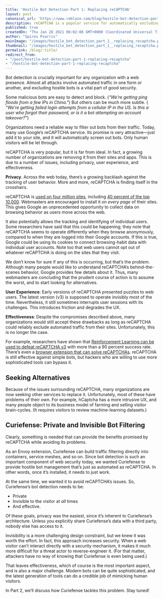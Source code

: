 ```yaml
---
title: 'Hostile Bot Detection Part 1: Replacing reCAPTCHA'
layout: post
canonical_url: 'https://www.reblaze.com/blog/hostile-bot-detection-part-1-replacing-recaptcha/'
description: reCAPTCHA is a popular service for automatically excluding bots, but there is a growing dissatisfaction over its UX, effectiveness, and potential lack of privacy. For organizations seeking an alternative, what is available to replace it?
published: true
createdOn: "Thu Jan 28 2021 06:02:08 GMT+0000 (Coordinated Universal Time)"
author: "Spiros Psarris"
mainImage: "/images/hostile_bot_detection_part_1__replacing_recaptcha.png"
thumbnail: "/images/hostile_bot_detection_part_1__replacing_recaptcha.png"
permalink: /blog/:title/
redirect_from:
- "/post/hostile-bot-detection-part-1-replacing-recaptcha"
- "/hostile-bot-detection-part-1-replacing-recaptcha"
---
```


<p>Bot detection is crucially important for any organization with a web presence. Almost all attacks involve automated traffic in one form or another, and excluding hostile bots is a vital part of good security.</p>
<p>
    Some malicious bots are easy to detect and block. (<em>“We’re getting ping floods from a few IPs in China.”</em>) But others can be much more subtle. (
    <em>“We’re getting failed login attempts from a cellular IP in the US. Is this a user who forgot their password, or is it a bot attempting an account takeover?”</em>)
</p>
<p>
    Organizations need a reliable way to filter out bots from their traffic. Today, many use Google’s reCAPTCHA service. Its promise is very attractive—just add it to your site, and it will automatically screen out bots. Only human visitors
    will be let through.
</p>
<p>reCAPTCHA is very popular, but it is far from ideal. In fact, a growing number of organizations are removing it from their sites and apps. This is due to a number of issues, including privacy, user experience, and effectiveness.</p>
<p><strong>Privacy</strong>. Across the web today, there’s a growing backlash against the tracking of user behavior. More and more, reCAPTCHA is finding itself in the crosshairs.&nbsp;</p>
<p>
    reCAPTCHA is <a href="https://www.google.com/recaptcha/about/" target="_blank">used on four million sites</a>, including <a href="https://trends.builtwith.com/widgets/reCAPTCHA" target="_blank">40 percent of the top 10,000</a>.
    Webmasters are encouraged to install it on <em>every page</em> of their sites. This gives Google an unprecedented opportunity to collect data on browsing behavior as users move across the web.&nbsp;
</p>
<p>
    It also potentially allows the tracking and identifying of individual users. Some researchers have said that this could be happening; they note that reCAPTCHA seems to operate differently when they browse anonymously, compared to when
    they are logged into their Google accounts. If this is true, Google could be using its cookies to connect browsing-habit data with individual user accounts. Note too that web users cannot opt out of whatever reCAPTCHA is doing on the
    sites that they visit.
</p>
<p>
    We don’t know for sure if any of this is occurring, but that’s the problem. Although many people would like to understand reCAPTCHA’s behind-the-scenes behavior, Google provides few details about it. Thus, many webmasters are concluding
    that the prudent course of action is to assume the worst, and to start looking for alternatives.
</p>
<p>
    <strong>User Experience</strong>: Early versions of reCAPTCHA presented puzzles to web users. The latest version (v3) is supposed to operate invisibly most of the time. Nevertheless, it still sometimes interrupts user sessions with its
    challenges. This introduces friction and degrades the UX.
</p>
<p>
    <strong>Effectiveness</strong>: Despite the compromises described above, many organizations would still accept these drawbacks as long as reCAPTCHA could reliably exclude automated traffic from their sites. Unfortunately, this is no
    longer the case.&nbsp;
</p>
<p>
    For example, researchers have shown that <a href="https://ui.adsabs.harvard.edu/abs/2019arXiv190301003A/abstract" target="_blank">Reinforcement Learning can be used to defeat reCAPTCHA v3</a> with more than a 90 percent success rate.
    There’s even a <a href="https://github.com/dessant/buster" target="_blank">browser extension that can solve reCAPTCHAs</a>. reCAPTCHA is still effective against simple bots, but hackers who are willing to use more sophisticated tools
    can bypass it.
</p>
<h2>Seeking Alternatives</h2>
<p>
    Because of the issues surrounding reCAPTCHA, many organizations are now seeking other services to replace it. Unfortunately, most of these have problems of their own. For example, hCaptcha has a more intrusive UX, and many people object
    to its business model of farming and selling visitor brain-cycles. (It requires visitors to review machine-learning datasets.)
</p>
<h2>Curiefense: Private and Invisible Bot Filtering</h2>
<p>Clearly, something is needed that can provide the benefits promised by reCAPTCHA while avoiding its problems.</p>
<p>
    As an Envoy extension, Curiefense can build traffic filtering directly into containers, service meshes, and so on. Since bot detection is such an important component of web security today, we wanted Curiefense to provide hostile bot
    management that’s just as automated as reCAPTCHA. In other words, once it’s installed, it needs to just work.&nbsp;
</p>
<p>At the same time, we wanted it to avoid reCAPTCHA’s issues. So, Curiefense’s bot detection needs to be:</p>
<ul>
    <li>Private</li>
    <li>Invisible to the visitor at <em>all</em> times</li>
    <li>And effective.</li>
</ul>
<p>Of these goals, privacy was the easiest, since it’s inherent to Curiefense’s architecture. Unless you explicitly share Curiefense’s data with a third party, nobody else has access to it.</p>
<p>
    Invisibility is a more challenging design constraint, but we knew it was worth the effort. In fact, this approach increases security. When a web visitor can’t interact directly with a security mechanism, it makes it much more difficult
    for a threat actor to reverse-engineer it. (For that matter, attackers have no way of knowing that Curiefense is even being used.)
</p>
<p>
    That leaves effectiveness, which of course is the most important aspect, and is also a major challenge. Modern bots can be quite sophisticated, and the latest generation of tools can do a credible job of mimicking human visitors.&nbsp;
</p>
<p>In Part 2, we’ll discuss how Curiefense tackles this problem. Stay tuned!</p>
<p><br /></p>
